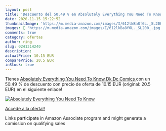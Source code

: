 ```yaml
---
layout: post
title: 'Descuento del 50.49 % en Absolutely Everything You Need To Know  '
date: 2020-11-15 15:22:52
thumbnailImage: 'https://m.media-amazon.com/images/I/612lkBa8f6L._SL200_.jpg'
images: [ 'https://m.media-amazon.com/images/I/612lkBa8f6L._SL200_.jpg' ]
comments: true
category: ofertas
author: ring
slug: 0241314240
description:
actualPrice: 10.15 EUR
comparePrice: 20.5 EUR
inStock: true
---
```


Tienes [Absolutely Everything You Need To Know  Dk Dc Comics ](https://www.amazon.es/dp/0241314240/?tag=tolees-21) con un 50.49 % de descuento con precio de oferta de 10.15 EUR (original: 20.5 EUR) en el siguiente enlace!

[![Absolutely Everything You Need To Know  ](https://m.media-amazon.com/images/I/612lkBa8f6L._SL200_.jpg)](https://www.amazon.es/dp/0241314240/?tag=tolees-21)

[Accede a la oferta!!](https://www.amazon.es/dp/0241314240/?tag=tolees-21)

Links participate in Amazon Associate program and might generate a comission on qualifying sales



